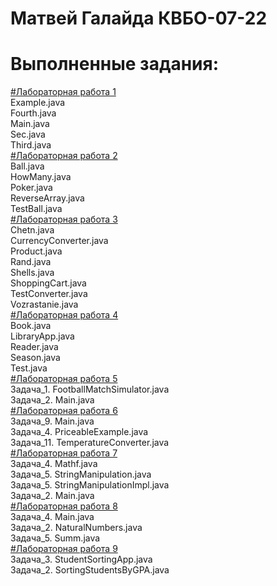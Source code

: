 # Матвей Галайда КВБО-07-22

# Выполненные задания:
<a href = "https://github.com/mag7231/labs/tree/main/src/ru/mirea/laba1"> #Лабораторная работа 1 <a> <br>
Example.java <br>
Fourth.java <br> 
Main.java <br>
Sec.java <br>
Third.java <br>
<a href = "https://github.com/mag7231/labs/tree/main/src/ru/mirea/laba2"> #Лабораторная работа 2 <a> <br>
Ball.java <br>
HowMany.java <br>
Poker.java <br>
ReverseArray.java <br>
TestBall.java <br>
<a href = "https://github.com/mag7231/labs/tree/main/src/ru/mirea/laba3"> #Лабораторная работа 3 <a> <br>
Chetn.java <br>
CurrencyConverter.java <br>
Product.java <br>
Rand.java <br>
Shells.java <br>
ShoppingCart.java <br>
TestConverter.java <br>
Vozrastanie.java <br>
<a href = "https://github.com/mag7231/labs/tree/main/src/ru/mirea/laba4"> #Лабораторная работа 4 <a> <br>
Book.java <br>
LibraryApp.java <br>
Reader.java <br>
Season.java <br>
Test.java <br>
<a href = "https://github.com/mag7231/labs/tree/main/src/ru/mirea/laba5"> #Лабораторная работа 5 <a> <br>
Задача_1. FootballMatchSimulator.java <br>
Задача_2. Main.java <br>
<a href = "https://github.com/mag7231/labs/tree/main/src/ru/mirea/laba6"> #Лабораторная работа 6 <a> <br>
Задача_9. Main.java <br>
Задача_4. PriceableExample.java <br>
Задача_11. TemperatureConverter.java <br>
<a href = "https://github.com/mag7231/labs/tree/main/src/ru/mirea/laba7"> #Лабораторная работа 7 <a> <br>
Задача_4. Mathf.java <br>
Задача_5. StringManipulation.java <br>
Задача_5. StringManipulationImpl.java <br>
Задача_2. Main.java <br>
<a href = "https://github.com/mag7231/labs/tree/main/src/ru/mirea/laba8"> #Лабораторная работа 8 <a> <br>
Задача_4. Main.java <br>
Задача_2. NaturalNumbers.java <br>
Задача_5. Summ.java <br>
<a href = "https://github.com/mag7231/labs/tree/main/src/ru/mirea/laba9"> #Лабораторная работа 9 <a> <br>
Задача_3. StudentSortingApp.java <br>
Задача_2. SortingStudentsByGPA.java <br>